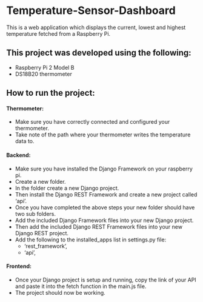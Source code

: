 # Temperature-Sensor-Dashboard
This is a web application which displays the current, lowest and highest temperature fetched from a Raspberry Pi.

## This project was developed using the following:
-	Raspberry Pi 2 Model B
-	DS18B20 thermometer

## How to run the project:

#### Thermometer:
-	Make sure you have correctly connected and configured your thermometer.
-	Take note of the path where your thermometer writes the temperature data to.

#### Backend:
-	Make sure you have installed the Django Framework on your raspberry pi.
-	Create a new folder.
-	In the folder create a new Django project.
-	Then install the Django REST Framework and create a new project called ‘api’.
-	Once you have completed the above steps your new folder should have two sub folders.
-	Add the included Django Framework files into your new Django project.
-	Then add the included Django REST Framework files into your new Django REST project.
-	Add the following to the installed_apps list in settings.py file:
    -	‘rest_framework’,
    -	‘api’,

#### Frontend:
-	Once your Django project is setup and running, copy the link of your API and paste it into the fetch function in the main.js file.
-	The project should now be working.

